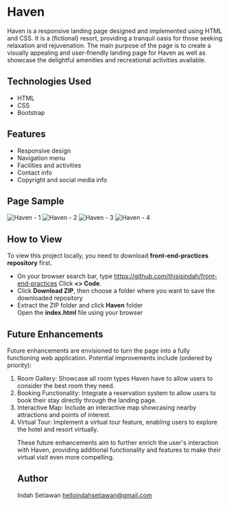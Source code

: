 # Haven

Haven is a responsive landing page designed and implemented using HTML and CSS. It is a (fictional) resort, providing a tranquil oasis for those seeking relaxation and rejuvenation. The main purpose of the page is to create a visually appealing and user-friendly landing page for Haven as well as showcase the delightful amenities and recreational activities available.

## Technologies Used

- HTML
- CSS
- Bootstrap

## Features

- Responsive design
- Navigation menu
- Facilities and activities
- Contact info
- Copyright and social media info

## Page Sample
![Haven - 1](https://github.com/thisisindah/front-end-practices/assets/121715790/9f92be99-f09c-4e31-8a5e-2f283e03a0aa)
![Haven - 2](https://github.com/thisisindah/front-end-practices/assets/121715790/44457a0e-69d2-48b7-9cdd-6f3ea3ec5e9f)
![Haven - 3](https://github.com/thisisindah/front-end-practices/assets/121715790/c6f45cb1-bdba-40de-8f3d-9eaca33d9c09)
![Haven - 4](https://github.com/thisisindah/front-end-practices/assets/121715790/7ea395de-0ebf-41d6-b1dc-3b645b188172)

## How to View

To view this project locally, you need to download <strong>front-end-practices repository</strong> first.

<ul>
  <li>On your browser search bar, type <a href="https://github.com/thisisindah/front-end-practices">https://github.com/thisisindah/front-end-practices</a> 
Click <strong><> Code</strong>.</li>
<li>Click <strong>Download ZIP</strong>, then choose a folder where you want to save the downloaded repository</li>
<li>Extract the ZIP folder and click <strong>Haven</strong> folder</li>
</li>Open the <strong>index.html</strong> file using your browser</li>
</ul>

## Future Enhancements

Future enhancements are envisioned to turn the page into a fully functioning web application. Potential improvements include (ordered by priority):

<ol>
  <li>Room Gallery: Showcase all room types Haven have to allow users to consider the best room they need.</li>
  <li>Booking Functionality: Integrate a reservation system to allow users to book their stay directly through the landing page.</li>
  <li>Interactive Map: Include an interactive map showcasing nearby attractions and points of interest.</li>
  <li>Virtual Tour: Implement a virtual tour feature, enabling users to explore the hotel and resort virtually.
</li>

  These future enhancements aim to further enrich the user's interaction with Haven, providing additional functionality and features to make their virtual visit even more compelling.

## Author

Indah Setiawan
<a href="helloindahsetiawan@gmail.com">helloindahsetiawan@gmail.com</a>

